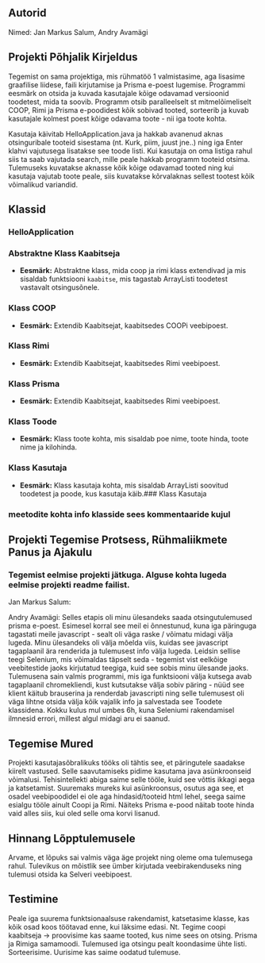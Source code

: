 ## Autorid
Nimed: Jan Markus Salum, Andry Avamägi

## Projekti Põhjalik Kirjeldus

Tegemist on sama projektiga, mis rühmatöö 1 valmistasime, aga lisasime graafilise liidese, faili kirjutamise ja Prisma e-poest lugemise.
Programmi eesmärk on otsida ja kuvada kasutajale kõige odavamad versioonid toodetest, mida ta soovib. Programm otsib paralleelselt st mitmelõimeliselt COOP, Rimi ja Prisma e-poodidest kõik sobivad tooted, sorteerib ja kuvab kasutajale kolmest poest kõige odavama toote - nii iga toote kohta.


Kasutaja käivitab HelloApplication.java ja hakkab avanenud aknas otsinguribale tooteid sisestama (nt. Kurk, piim, juust jne..) ning iga Enter klahvi vajutusega lisatakse see toode listi. Kui kasutaja on oma listiga rahul siis ta saab vajutada search, mille peale hakkab programm tooteid otsima.
Tulemuseks kuvatakse aknasse kõik kõige odavamad tooted ning kui kasutaja vajutab toote peale, siis kuvatakse kõrvalaknas sellest tootest kõik võimalikud variandid.

## Klassid

### HelloApplication 

[//]: # (TODO)


### Abstraktne Klass Kaabitseja
- **Eesmärk:** Abstraktne klass, mida coop ja rimi klass extendivad ja mis sisaldab funktsiooni `kaabitse`, mis tagastab ArrayListi toodetest vastavalt otsingusõnele.

### Klass COOP
- **Eesmärk:** Extendib Kaabitsejat, kaabitsedes COOPi veebipoest.

### Klass Rimi
- **Eesmärk:** Extendib Kaabitsejat, kaabitsedes Rimi veebipoest.

### Klass Prisma
- **Eesmärk:** Extendib Kaabitsejat, kaabitsedes Rimi veebipoest.

### Klass Toode
- **Eesmärk:** Klass toote kohta, mis sisaldab poe nime, toote hinda, toote nime ja kilohinda.

### Klass Kasutaja
- **Eesmärk:** Klass kasutaja kohta, mis sisaldab ArrayListi soovitud toodetest ja poode, kus kasutaja käib.### Klass Kasutaja

### meetodite kohta info klasside sees kommentaaride kujul

## Projekti Tegemise Protsess, Rühmaliikmete Panus ja Ajakulu

### Tegemist eelmise projekti jätkuga. Alguse kohta lugeda eelmise projekti readme failist.
Jan Markus Salum: 


Andry Avamägi:
Selles etapis oli minu ülesandeks saada otsingutulemused prisma e-poest. Esimesel korral see meil ei õnnestunud, kuna iga päringuga tagastati meile javascript - sealt oli väga raske / võimatu midagi välja lugeda. Minu ülesandeks oli välja mõelda viis, kuidas see javascript tagaplaanil ära renderida ja tulemusest info välja lugeda. Leidsin sellise teegi Selenium, mis võimaldas täpselt seda - tegemist vist eelkõige veebitestide jaoks kirjutatud teegiga, kuid see sobis minu ülesande jaoks. Tulemusena sain valmis programmi, mis iga funktsiooni välja kutsega avab tagaplaanil chromekliendi, kust kutsutakse välja sobiv päring - nüüd see klient käitub brauserina ja renderdab javascripti ning selle tulemusest  oli väga lihtne otsida välja kõik vajalik info ja salvestada see Toodete klassidena. Kokku kulus mul umbes 6h, kuna Seleniumi rakendamisel ilmnesid errori, millest algul midagi aru ei saanud. 



## Tegemise Mured
Projekti kasutajasõbralikuks tööks oli tähtis see, et päringutele saadakse kiirelt vastused. Selle saavutamiseks pidime kasutama java asünkroonseid võimalusi. Tehisintellekti abiga saime selle tööle, kuid see võttis ikkagi aega ja katsetamist.
Suuremaks mureks kui asünkroonsus, osutus aga see, et osadel veebipoodidel ei ole aga hindasid/tooteid html lehel, seega saime esialgu tööle ainult Coopi ja Rimi. Näiteks Prisma e-pood näitab toote hinda vaid alles siis, kui oled selle oma korvi lisanud.

## Hinnang Lõpptulemusele
Arvame, et lõpuks sai valmis väga äge projekt ning oleme oma tulemusega rahul. Tulevikus on mõistlik see ümber kirjutada veebirakenduseks ning tulemusi otsida ka Selveri veebipoest.

## Testimine
Peale iga suurema funktsionaalsuse rakendamist, katsetasime klasse, kas kõik osad koos töötavad enne, kui läksime edasi.
Nt. Tegime coopi kaabitseja -> proovisime kas saame tooted, kus nime sees on otsing. Prisma ja Rimiga samamoodi.
Tulemused iga otsingu pealt koondasime ühte listi. Sorteerisime. Uurisime kas saime oodatud tulemuse.


[//]: # (TODO)
